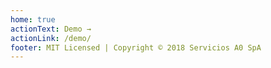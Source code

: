 ```yaml
---
home: true
actionText: Demo →
actionLink: /demo/
footer: MIT Licensed | Copyright © 2018 Servicios A0 SpA
---
```

